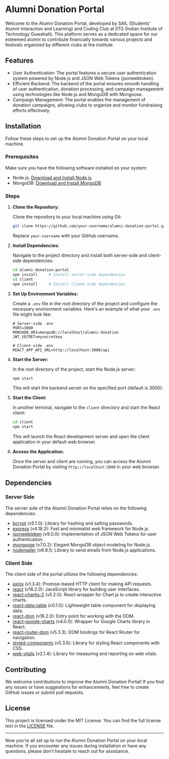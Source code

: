 # Alumni Donation Portal

Welcome to the Alumni Donation Portal, developed by SAIL (Students' Alumni Interaction and Learning) and Coding Club at IITG (Indian Institute of Technology Guwahati). This platform serves as a dedicated space for our esteemed alumni to contribute financially towards various projects and festivals organized by different clubs at the institute.

## Features

- User Authentication: The portal features a secure user authentication system powered by Node.js and JSON Web Tokens (jsonwebtoken).
- Efficient Backend: The backend of the portal ensures smooth handling of user authentication, donation processing, and campaign management using technologies like Node.js and MongoDB with Mongoose.
- Campaign Management: The portal enables the management of donation campaigns, allowing clubs to organize and monitor fundraising efforts effectively.


## Installation

Follow these steps to set up the Alumni Donation Portal on your local machine.

### Prerequisites

Make sure you have the following software installed on your system:

- Node.js: [Download and Install Node.js](https://nodejs.org/)
- MongoDB: [Download and Install MongoDB](https://www.mongodb.com/try/download/community)

### Steps

1. **Clone the Repository:**

   Clone the repository to your local machine using Git:

   ```bash
   git clone https://github.com/your-username/alumni-donation-portal.git
   ```

   Replace `your-username` with your GitHub username.

2. **Install Dependencies:**

   Navigate to the project directory and install both server-side and client-side dependencies:

   ```bash
   cd alumni-donation-portal
   npm install     # Install server-side dependencies
   cd client
   npm install     # Install client-side dependencies
   ```

3. **Set Up Environment Variables:**

   Create a `.env` file in the root directory of the project and configure the necessary environment variables. Here's an example of what your `.env` file might look like:

   ```env
   # Server-side .env
   PORT=3000
   MONGODB_URI=mongodb://localhost/alumni-donation
   JWT_SECRET=mysecretkey

   # Client-side .env
   REACT_APP_API_URL=http://localhost:3000/api
   ```

4. **Start the Server:**

   In the root directory of the project, start the Node.js server:

   ```bash
   npm start
   ```

   This will start the backend server on the specified port (default is 3000).

5. **Start the Client:**

   In another terminal, navigate to the `client` directory and start the React client:

   ```bash
   cd client
   npm start
   ```

   This will launch the React development server and open the client application in your default web browser.

6. **Access the Application:**

   Once the server and client are running, you can access the Alumni Donation Portal by visiting `http://localhost:3000` in your web browser.

## Dependencies

### Server Side

The server side of the Alumni Donation Portal relies on the following dependencies:

- [bcrypt](https://www.npmjs.com/package/bcrypt) (v5.1.0): Library for hashing and salting passwords.
- [express](https://www.npmjs.com/package/express) (v4.18.2): Fast and minimalist web framework for Node.js.
- [jsonwebtoken](https://www.npmjs.com/package/jsonwebtoken) (v9.0.0): Implementation of JSON Web Tokens for user authentication.
- [mongoose](https://www.npmjs.com/package/mongoose) (v7.0.2): Elegant MongoDB object modeling for Node.js.
- [nodemailer](https://www.npmjs.com/package/nodemailer) (v6.9.1): Library to send emails from Node.js applications.

### Client Side

The client side of the portal utilizes the following dependencies:

- [axios](https://www.npmjs.com/package/axios) (v1.3.4): Promise-based HTTP client for making API requests.
- [react](https://reactjs.org/) (v18.2.0): JavaScript library for building user interfaces.
- [react-chartjs-2](https://www.npmjs.com/package/react-chartjs-2) (v5.2.0): React wrapper for Chart.js to create interactive charts.
- [react-data-table](https://www.npmjs.com/package/react-data-table) (v0.1.0): Lightweight table component for displaying data.
- [react-dom](https://reactjs.org/docs/react-dom.html) (v18.2.0): Entry point for working with the DOM.
- [react-google-charts](https://www.npmjs.com/package/react-google-charts) (v4.0.0): Wrapper for Google Charts library in React.
- [react-router-dom](https://www.npmjs.com/package/react-router-dom) (v5.3.3): DOM bindings for React Router for navigation.
- [styled-components](https://www.npmjs.com/package/styled-components) (v5.3.6): Library for styling React components with CSS.
- [web-vitals](https://www.npmjs.com/package/web-vitals) (v2.1.4): Library for measuring and reporting on web vitals.

## Contributing

We welcome contributions to improve the Alumni Donation Portal! If you find any issues or have suggestions for enhancements, feel free to create GitHub issues or submit pull requests.

## License

This project is licensed under the MIT License. You can find the full license text in the [LICENSE](LICENSE) file.

---

Now you're all set up to run the Alumni Donation Portal on your local machine. If you encounter any issues during installation or have any questions, please don't hesitate to reach out for assistance.
